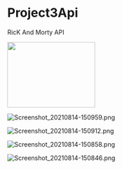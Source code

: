 # Project3Api

RicK And Morty API

<img src="https://user-images.githubusercontent.com/60360836/129466569-5c15c3d6-f6ec-4828-8ad9-ff2291bdf87a.png" width="200" height="150">

![Screenshot_20210814-150959.png](https://user-images.githubusercontent.com/60360836/129466569-5c15c3d6-f6ec-4828-8ad9-ff2291bdf87a.png)

![Screenshot_20210814-150912.png](https://user-images.githubusercontent.com/60360836/129466572-fe803ebf-8027-45bd-a52c-bfe142e98872.png)

![Screenshot_20210814-150858.png](https://user-images.githubusercontent.com/60360836/129466577-4a526077-7792-430c-8306-2c9c4ca12ce6.png)

![Screenshot_20210814-150846.png](https://user-images.githubusercontent.com/60360836/129466580-e2142e7c-246a-408f-8d3d-714e4cfdc254.png)
